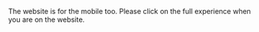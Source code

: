 The website is for the mobile too.
Please click on the full experience when you are on the website.
